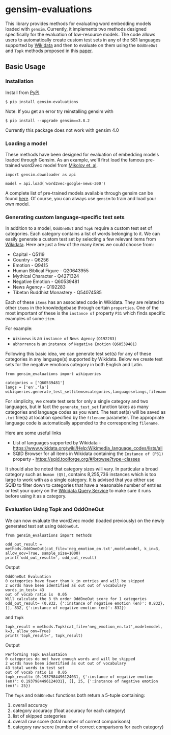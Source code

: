 # gensim-evaluations
This library provides methods for evaluating word embedding models loaded with `gensim`. Currently, it implements two methods designed specifically for the evaluation of low-resource models. The code allows users to automatically create custom test sets in any of the 581 languages supported by [Wikidata](https://www.wikidata.org/wiki/Wikidata:Main_Page) and then to evaluate on them using the `OddOneOut` and `Topk` methods proposed in this [paper](https://www.aclweb.org/anthology/2020.eval4nlp-1.17/).

## Basic Usage

### Installation

Install from [PyPI](https://pypi.org/)
    
    $ pip install gensim-evaluations

Note: If you get an error try reinstalling gensim with

    $ pip install --upgrade gensim==3.8.2

Currently this package does not work with gensim 4.0

### Loading a model 
These methods have been designed for evaluation of embedding models loaded through Gensim.
As an example, we'll first load the famous pre-trained word2vec model from [Mikolov et. al](https://research.google/pubs/pub41224/).

    import gensim.downloader as api

    model = api.load('word2vec-google-news-300')

A complete list of pre-trained models available through gensim can be found [here](https://github.com/RaRe-Technologies/gensim-data). Of course, you can always use `gensim` to train and load your own model.

### Generating custom language-specific test sets
In addition to a model, `OddOneOut` and `Topk` require a custom test set of categories. Each category contains a list of words belonging to it.
We can easily generate a custom test set by selecting a few relevant items from [Wikidata](https://www.wikidata.org/wiki/Wikidata:Main_Page).
Here are just a few of the many items we could choose from:

* Capital - Q5119
* Country - Q6256
* Emotion - Q9415
* Human Biblical Figure - Q20643955
* Mythical Character - Q4271324
* Negative Emotion - Q60539481
* News Agency - Q192283
* Tibetan Buddhist Monastery - Q54074585

Each of these `items` has an associated code in Wikidata. They are related to other `items` in the knowledgebase through certain `properties`. One of the most important of these is the `instance of` property `P31` which finds specific examples of some `item`. 

For example:
* `Wikinews` is an `instance of` `News Agency` `(Q192283)` 
* `abhorrence` is an `instance of` `Negative Emotion` `(Q60539481)` 

Following this basic idea, we can generate test set(s) for any of these categories in any language(s) supported by Wikidata. Below we create test sets for the negative emotions category in both English and Latin.

    from gensim_evaluations import wikiqueries

    categories = ['Q60539481']
    langs = ['en','la']
    wikiqueries.generate_test_set(items=categories,languages=langs,filename='neg_emotion')

For simplicity, we create test sets for only a single category and two languages, but in fact the `generate_test_set` function takes as many categories and language codes as you want. The test set(s) will be saved as `.txt` file(s) at location specified by the `filename` parameter. The appropriate language code is automatically appended to the corresponding `filename`.

Here are some useful links
* List of languages supported by Wikidata - https://www.wikidata.org/wiki/Help:Wikimedia_language_codes/lists/all
* SQID Browser for all items in Wikidata containing the `Instance of (P31)` property - https://sqid.toolforge.org/#/browse?type=classes

It should also be noted that category sizes will vary. In particular a broad category such as `human (Q5)`, contains 8,255,736 instances which is too large to work with as a single category. It is advised that you either use SQID to filter down to categories that have a reasonable number of entries or test your query on the [Wikidata Query Service](https://query.wikidata.org/) to make sure it runs before using it as a category.

### Evaluation Using Topk and OddOneOut
We can now evaluate the word2vec model (loaded previously) on the newly generated test set using `OddOneOut`.  
    
    from gensim_evaluations import methods

    odd_out_result = methods.OddOneOut(cat_file='neg_emotion_en.txt',model=model, k_in=3, allow_oov=True, sample_size=1000)
    print('odd_out_result=', odd_out_result)

Output

    OddOneOut Evaluation
    0 categories have fewer than k_in entries and will be skipped
    2 words have been identified as out out of vocabulary
    words_in_test= 43
    out of vocab ratio is  0.05
    Will calculate the 3 th order OddOneOut score for 1 categories
    odd_out_result= (0.832, {':instance of negative emotion (en)': 0.832}, [], 832, {':instance of negative emotion (en)': 832})

and `Topk`

    topk_result = methods.Topk(cat_file='neg_emotion_en.txt',model=model, k=3, allow_oov=True)
    print('topk_result=', topk_result)

Output  

    Performing Topk Evaluataion
    0 categories do not have enough words and will be skipped
    2 words have been identified as out out of vocabulary
    43 total words in test set
    out of vocab ratio is  0.05
    topk_result= (0.1937984496124031, {':instance of negative emotion (en)': 0.1937984496124031}, [], 25, {':instance of negative emotion (en)': 25})

The `Topk` and `OddOneOut` functions both return a 5-tuple containing:
1. overall accuracy
2. category accuracy (float accuracy for each category)
3. list of skipped categories
4. overall raw score (total number of correct comparisons)
5. category raw score (number of correct comparisons for each category)

